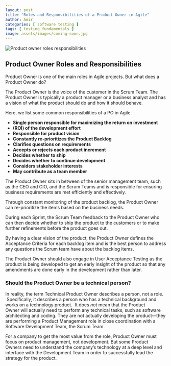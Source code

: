 ```yaml
---
layout: post
title: "Roles and Responsibilities of a Product Owner in Agile"
author: Amir
categories: [ software testing ]
tags: [ testing fundamentals ]
image: assets/images/coming-soon.jpg
---
```


![Product owner roles responsibilities](http://69.164.212.71/wp-content/uploads/2016/04/Product-owner-role-responsibilities.png)

## Product Owner Roles and Responsibilities

Product Owner is one of the main roles in Agile projects. But what does a Product Owner do?

The Product Owner is the voice of the customer in the Scrum Team. The Product Owner is typically a product manager or a business analyst and has a vision of what the product should do and how it should behave.

Here, we list some common responsibilities of a PO in Agile.

*   **Single person responsible for maximizing the return on investment**
*   **(ROI) of the development effort**
*   **Responsible for product vision**
*   **Constantly re-prioritizes the Product Backlog**
*   **Clarifies questions on requirements**
*   **Accepts or rejects each product increment**
*   **Decides whether to ship**
*   **Decides whether to continue development**
*   **Considers stakeholder interests**
*   **May contribute as a team member**

The Product Owner sits in between of the senior management team, such as the CEO and CIO, and the Scrum Teams and is responsible for ensuring business requirements are met efficiently and effectively.

Through constant monitoring of the product backlog, the Product Owner can re-prioritize the items based on the business needs.

During each Sprint, the Scrum Team feedback to the Product Owner who can then decide whether to ship the product to the customers or to make further refinements before the product goes out.

By having a clear vision of the product, the Product Owner defines the Acceptance Criteria for each backlog item and is the best person to address any questions the Scrum team have about the backlog items.

The Product Owner should also engage in User Acceptance Testing as the product is being developed to get an early insight of the product so that any amendments are done early in the development rather than later.

### Should the Product Owner be a technical person?

In reality, the term Technical Product Owner describes a person, not a role.  Specifically, it describes a person who has a technical background and works on a technology product.  It does _not_ mean that the Product Owner will actually need to perform any technical tasks, such as software architecting and coding. They are not actually developing the product—they are performing a Product Management role in close coordination with a Software Development Team, the Scrum Team.

For a company to get the most value from the role, Product Owner must focus on product management, not development. But some Product Owners need <span class="sumo_twilighter_highlighted twilighter-6ea19193">to understand the company’s technology at a deep level and interface with the Development Team in order to successfully lead the strategy for the product.</span>